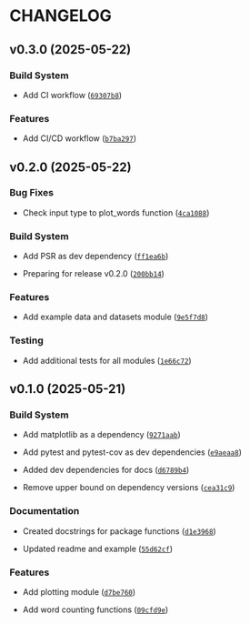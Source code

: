 # CHANGELOG


## v0.3.0 (2025-05-22)

### Build System

- Add CI workflow
  ([`69307b8`](https://github.com/ryanndu/pycounts/commit/69307b89700aa91db44683110387ac7245d9d34d))

### Features

- Add CI/CD workflow
  ([`b7ba297`](https://github.com/ryanndu/pycounts/commit/b7ba297bfbd1202a94462430439a6f98ea177313))


## v0.2.0 (2025-05-22)

### Bug Fixes

- Check input type to plot_words function
  ([`4ca1088`](https://github.com/ryanndu/pycounts/commit/4ca108858831a40be720e15d38b2743339655b48))

### Build System

- Add PSR as dev dependency
  ([`ff1ea6b`](https://github.com/ryanndu/pycounts/commit/ff1ea6bc99763d4b4c550978faa7078ca80faaca))

- Preparing for release v0.2.0
  ([`200bb14`](https://github.com/ryanndu/pycounts/commit/200bb1404eeb55fdc4e66079719a7ddc75f8e7ab))

### Features

- Add example data and datasets module
  ([`9e5f7d8`](https://github.com/ryanndu/pycounts/commit/9e5f7d8a033a76e4315f15ff9511a2adf67b4c42))

### Testing

- Add additional tests for all modules
  ([`1e66c72`](https://github.com/ryanndu/pycounts/commit/1e66c72a2d42f0726b1e3720d956d5c4491958ac))


## v0.1.0 (2025-05-21)

### Build System

- Add matplotlib as a dependency
  ([`9271aab`](https://github.com/ryanndu/pycounts/commit/9271aab99604037e6bd2e975b741ba51a2be462b))

- Add pytest and pytest-cov as dev dependencies
  ([`e9aeaa8`](https://github.com/ryanndu/pycounts/commit/e9aeaa8ada455bffceb5b64c9654698f584d48b8))

- Added dev dependencies for docs
  ([`d6789b4`](https://github.com/ryanndu/pycounts/commit/d6789b449f376d87b487a028a6883fb2dbefa93b))

- Remove upper bound on dependency versions
  ([`cea31c9`](https://github.com/ryanndu/pycounts/commit/cea31c910f1e029c46919f465ffd982728da6776))

### Documentation

- Created docstrings for package functions
  ([`d1e3968`](https://github.com/ryanndu/pycounts/commit/d1e39683214a0738640b7aeaa28c73f78f14dba2))

- Updated readme and example
  ([`55d62cf`](https://github.com/ryanndu/pycounts/commit/55d62cf26e15feed6bbcfcf471445d2876e90973))

### Features

- Add plotting module
  ([`d7be760`](https://github.com/ryanndu/pycounts/commit/d7be7603d81d71a2923e27167267676ee056e295))

- Add word counting functions
  ([`09cfd9e`](https://github.com/ryanndu/pycounts/commit/09cfd9e1d5a49205e4701880e36a831f0a0b51d1))
